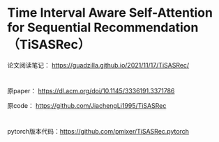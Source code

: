 # Time Interval Aware Self-Attention for Sequential Recommendation（TiSASRec）



论文阅读笔记：   https://guadzilla.github.io/2021/11/17/TiSASRec/

# 

原paper：	https://dl.acm.org/doi/10.1145/3336191.3371786

原code：	https://github.com/JiachengLi1995/TiSASRec

# 

pytorch版本代码：https://github.com/pmixer/TiSASRec.pytorch

